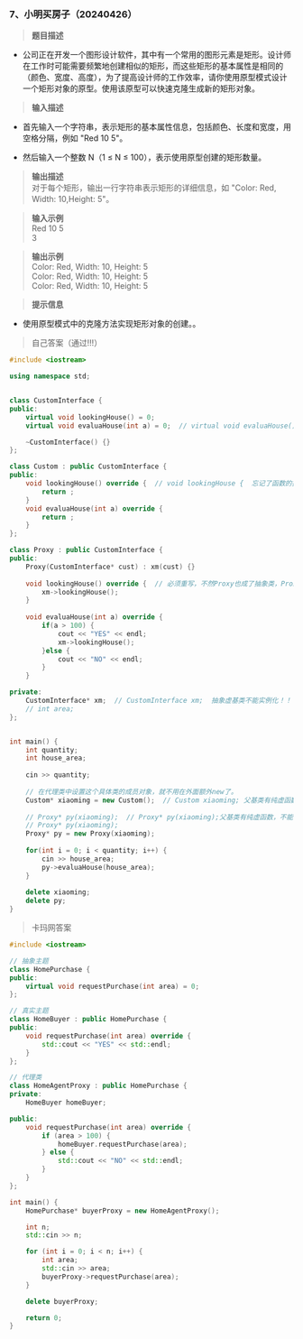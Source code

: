 ### 7、小明买房子（20240426）
>**题目描述**  
- 公司正在开发一个图形设计软件，其中有一个常用的图形元素是矩形。设计师在工作时可能需要频繁地创建相似的矩形，而这些矩形的基本属性是相同的（颜色、宽度、高度），为了提高设计师的工作效率，请你使用原型模式设计一个矩形对象的原型。使用该原型可以快速克隆生成新的矩形对象。 

>**输入描述**  
- 首先输入一个字符串，表示矩形的基本属性信息，包括颜色、长度和宽度，用空格分隔，例如 "Red 10 5"。 

- 然后输入一个整数 N（1 ≤ N ≤ 100），表示使用原型创建的矩形数量。

>**输出描述**  
对于每个矩形，输出一行字符串表示矩形的详细信息，如 "Color: Red, Width: 10,Height: 5"。

>**输入示例**  
Red 10 5  
3
  
>**输出示例**  
Color: Red, Width: 10, Height: 5  
Color: Red, Width: 10, Height: 5  
Color: Red, Width: 10, Height: 5  
  
>**提示信息**  
- 使用原型模式中的克隆方法实现矩形对象的创建。。

>自己答案（通过!!!）
```C++
#include <iostream>

using namespace std;


class CustomInterface {
public:
    virtual void lookingHouse() = 0;
    virtual void evaluaHouse(int a) = 0;  // virtual void evaluaHouse() = 0; 重写的函数必须参数也相同

    ~CustomInterface() {}
};

class Custom : public CustomInterface {
public:
    void lookingHouse() override {  // void lookingHouse {  忘记了函数的括号！！！
        return ;
    }
    void evaluaHouse(int a) override {
        return ;
    }
};

class Proxy : public CustomInterface {
public:
    Proxy(CustomInterface* cust) : xm(cust) {}
    
    void lookingHouse() override {  // 必须重写，不然Proxy也成了抽象类，Proxy* py = new Proxy(xiaoming);这一步就出错，不能new
        xm->lookingHouse();
    }
    
    void evaluaHouse(int a) override {
        if(a > 100) {
            cout << "YES" << endl;
            xm->lookingHouse();
        }else {
            cout << "NO" << endl;
        }
    }

private:
    CustomInterface* xm;  // CustomInterface xm;  抽象虚基类不能实例化！！！
    // int area;
};


int main() {
    int quantity;
    int house_area;
    
    cin >> quantity;
    
    // 在代理类中设置这个具体类的成员对象，就不用在外面额外new了。
    Custom* xiaoming = new Custom();  // Custom xiaoming; 父基类有纯虚函数，不能实例化！！！
    
    // Proxy* py(xiaoming);  // Proxy* py(xiaoming);父基类有纯虚函数，不能实例化！！！
    // Proxy* py(xiaoming);
    Proxy* py = new Proxy(xiaoming);
    
    for(int i = 0; i < quantity; i++) {
        cin >> house_area;
        py->evaluaHouse(house_area);
    }
    
    delete xiaoming;
    delete py;
}

```


>卡玛网答案
```C++
#include <iostream>

// 抽象主题
class HomePurchase {
public:
    virtual void requestPurchase(int area) = 0;
};

// 真实主题
class HomeBuyer : public HomePurchase {
public:
    void requestPurchase(int area) override {
        std::cout << "YES" << std::endl;
    }
};

// 代理类
class HomeAgentProxy : public HomePurchase {
private:
    HomeBuyer homeBuyer;

public:
    void requestPurchase(int area) override {
        if (area > 100) {
            homeBuyer.requestPurchase(area);
        } else {
            std::cout << "NO" << std::endl;
        }
    }
};

int main() {
    HomePurchase* buyerProxy = new HomeAgentProxy();

    int n;
    std::cin >> n;

    for (int i = 0; i < n; i++) {
        int area;
        std::cin >> area;
        buyerProxy->requestPurchase(area);
    }

    delete buyerProxy;

    return 0;
}
```